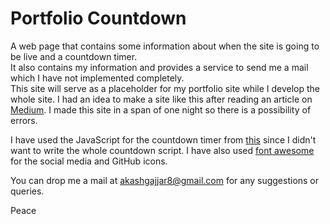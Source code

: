 # Portfolio Countdown  
A web page that contains some information about when the site is going to be live and a countdown timer.  
It also contains my information and provides a service to send me a mail which I have not implemented completely.  
This site will serve as a placeholder for my portfolio site while I develop the whole site. I had an idea to make a site like this after reading an article on [Medium](www.medium.com). I made this site in a span of one night so there is a possibility of errors.  

I have used the JavaScript for the countdown timer from [this](https://github.com/rendro/countdown) since I didn't want to write the whole countdown script. I have also used [font awesome](www.fontawesome.io) for the social media and GitHub icons.

You can drop me a mail at akashgajjar8@gmail.com for any suggestions or queries.  

Peace  
